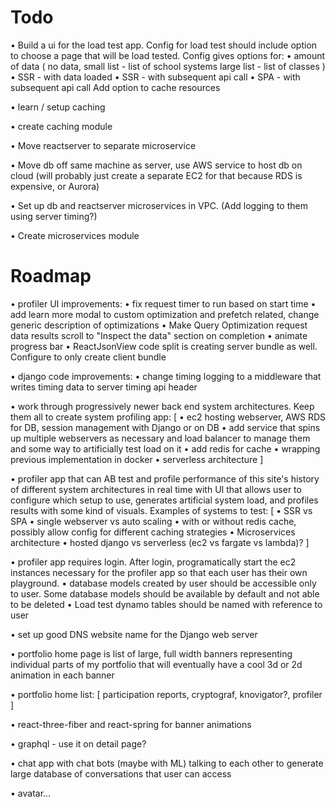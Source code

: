 # Todo
• Build a ui for the load test app. Config for load test should
include option to choose a page that will be load tested. Config
gives options for:
    • amount of data (
        no data, 
        small list - list of school systems
        large list - list of classes
    )
    • SSR - with data loaded
    • SSR - with subsequent api call
    • SPA - with subsequent api call
Add option to cache resources

• learn / setup caching

• create caching module

• Move reactserver to separate microservice

• Move db off same machine as server, use AWS service to host
db on cloud (will probably just create a separate EC2 for that
because RDS is expensive, or Aurora)

• Set up db and reactserver microservices in VPC. (Add
logging to them using server timing?)

• Create microservices module 

# Roadmap
• profiler UI improvements:
    • fix request timer to run based on start time
    • add learn more modal to custom optimization and
    prefetch related, change generic description of 
    optimizations
    • Make Query Optimization request data results scroll to
    "Inspect the data" section on completion
    • animate progress bar
    • ReactJsonView code split is creating server bundle 
    as well. Configure to only create client bundle
    
• django code improvements:
    • change timing logging to a middleware that writes
    timing data to server timing api header
    
• work through progressively newer back end system 
architectures. Keep them all to create system
profiling app: 
[
  • ec2 hosting webserver, AWS RDS for DB, session
  management with Django or on DB
  • add service that spins up multiple webservers as
  necessary and load balancer to manage them and some 
  way to artificially test load on it
  • add redis for cache 
  • wrapping previous implementation in docker
  • serverless architecture
]

• profiler app that can AB test and profile performance of
this site's history of different system architectures 
in real time with UI that allows user to configure which 
setup to use, generates artificial system load, and
profiles results with some kind of visuals. Examples
of systems to test:
[
  • SSR vs SPA
  • single webserver vs auto scaling
  • with or without redis cache, possibly allow config for
  different caching strategies
  • Microservices architecture
  • hosted django vs serverless (ec2 vs fargate vs lambda)?
]

• profiler app requires login. After login, programatically start
the ec2 instances necessary for the profiler app so that each user
has their own playground.
    • database models created by user should be accessible only
    to user. Some database models should be available by default
    and not able to be deleted 
    • Load test dynamo tables should be named with reference to
    user

• set up good DNS website name for the Django web server

• portfolio home page is list of large, full width banners
representing individual parts of my portfolio that will 
eventually have a cool 3d or 2d animation in each banner

• portfolio home list: 
[
  participation reports,
  cryptograf,
  knovigator?,
  profiler
]

• react-three-fiber and react-spring for banner animations

• graphql - use it on detail page?

• chat app with chat bots (maybe with ML) talking to each
other to generate large database of conversations that user
can access

• avatar...

